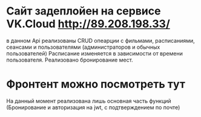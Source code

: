 # Сайт задеплойен на сервисе VK.Cloud http://89.208.198.33/ 
в данном Api реализованы CRUD опеарции с фильмами, расписаниями, сеансами и пользователями (администраторов и обычных пользователей)
Расписание изменяется в зависимости от времени пользователя. 
Реализовано бронирование мест.

# Фронтент можно посмотреть тут
На данный момент реализована лишь основная часть функций (Бронирование и авторизация на jwt, с подтверждением по почте)

